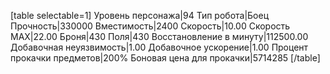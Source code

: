 [table selectable=1]
Уровень персонажа|94
Тип робота|Боец
Прочность|330000
Вместимость|2400
Скорость|10.00
Скорость MAX|22.00
Броня|430
Поля|430
Восстановление в минуту|112500.00
Добавочная неуязвимость|1.00
Добавочное ускорение|1.00
Процент прокачки предметов|200%
Боновая цена для прокачки|5714285
[/table]
